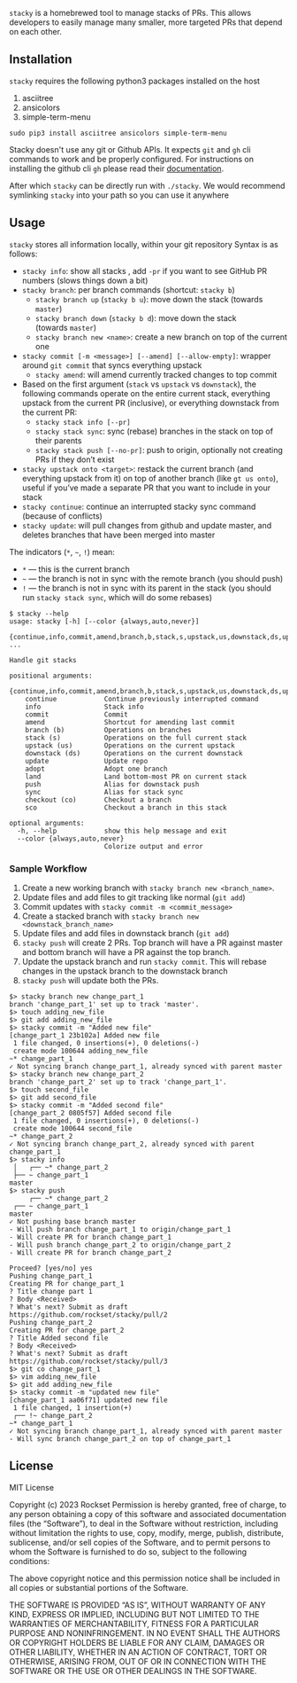 `stacky` is a homebrewed tool to manage stacks of PRs. This allows developers to easily manage many smaller, more targeted PRs that depend on each other.


## Installation
`stacky` requires the following python3 packages installed on the host 
1. asciitree
2. ansicolors
3. simple-term-menu
```
sudo pip3 install asciitree ansicolors simple-term-menu
```
Stacky doesn't use any git or Github APIs. It expects `git` and `gh` cli commands to work and be properly configured. For instructions on installing the github cli `gh` please read their [documentation](https://cli.github.com/manual/).

After which `stacky` can be directly run with `./stacky`. We would recommend symlinking `stacky` into your path so you can use it anywhere

## Usage
`stacky` stores all information locally, within your git repository
Syntax is as follows:
- `stacky info`: show all stacks , add `-pr` if you want to see GitHub PR numbers (slows things down a bit)
- `stacky branch`: per branch commands (shortcut: `stacky b`)
    - `stacky branch up` (`stacky b u`): move down the stack (towards `master`)
    - `stacky branch down` (`stacky b d`): move down the stack (towards `master`)
    - `stacky branch new <name>`: create a new branch on top of the current one
- `stacky commit [-m <message>] [--amend] [--allow-empty]`: wrapper around `git commit` that syncs everything upstack
    - `stacky amend`: will amend currently tracked changes to top commit
- Based on the first argument (`stack` vs `upstack` vs `downstack`), the following commands operate on the entire current stack, everything upstack from the current PR (inclusive), or everything downstack from the current PR:
    - `stacky stack info [--pr]`
    - `stacky stack sync`: sync (rebase) branches in the stack on top of their parents
    - `stacky stack push [--no-pr]`: push to origin, optionally not creating PRs if they don’t exist
- `stacky upstack onto <target>`: restack the current branch (and everything upstack from it) on top of another branch (like `gt us onto`), useful if you’ve made a separate PR that you want to include in your stack
- `stacky continue`: continue an interrupted stacky sync command (because of conflicts)
- `stacky update`: will pull changes from github and update master, and deletes branches that have been merged into master

The indicators (`*`, `~`, `!`) mean:
- `*` — this is the current branch
- `~` — the branch is not in sync with the remote branch (you should push)
- `!` — the branch is not in sync with its parent in the stack (you should run `stacky stack sync`, which will do some rebases)

```
$ stacky --help
usage: stacky [-h] [--color {always,auto,never}]
              {continue,info,commit,amend,branch,b,stack,s,upstack,us,downstack,ds,update,import,adopt,land,push,sync,checkout,co,sco} ...

Handle git stacks

positional arguments:
  {continue,info,commit,amend,branch,b,stack,s,upstack,us,downstack,ds,update,import,adopt,land,push,sync,checkout,co,sco}
    continue            Continue previously interrupted command
    info                Stack info
    commit              Commit
    amend               Shortcut for amending last commit
    branch (b)          Operations on branches
    stack (s)           Operations on the full current stack
    upstack (us)        Operations on the current upstack
    downstack (ds)      Operations on the current downstack
    update              Update repo
    adopt               Adopt one branch
    land                Land bottom-most PR on current stack
    push                Alias for downstack push
    sync                Alias for stack sync
    checkout (co)       Checkout a branch
    sco                 Checkout a branch in this stack

optional arguments:
  -h, --help            show this help message and exit
  --color {always,auto,never}
                        Colorize output and error
```

### Sample Workflow 
1. Create a new working branch with `stacky branch new <branch_name>`. 
2. Update files and add files to git tracking like normal (`git add`)
3. Commit updates with `stacky commit -m <commit_message>`
4. Create a stacked branch with `stacky branch new <downstack_branch_name>`
5. Update files and add files in downstack branch (`git add`)
6. `stacky push` will create 2 PRs. Top branch will have a PR against master and bottom branch will have a PR against the top branch.
7. Update the upstack branch and run `stacky commit`. This will rebase changes in the upstack branch to the downstack branch
8. `stacky push` will update both the PRs.

```
$> stacky branch new change_part_1
branch 'change_part_1' set up to track 'master'.
$> touch adding_new_file
$> git add adding_new_file
$> stacky commit -m "Added new file"
[change_part_1 23b102a] Added new file
 1 file changed, 0 insertions(+), 0 deletions(-)
 create mode 100644 adding_new_file
~* change_part_1
✓ Not syncing branch change_part_1, already synced with parent master
$> stacky branch new change_part_2
branch 'change_part_2' set up to track 'change_part_1'.
$> touch second_file
$> git add second_file
$> stacky commit -m "Added second file"
[change_part_2 0805f57] Added second file
 1 file changed, 0 insertions(+), 0 deletions(-)
 create mode 100644 second_file
~* change_part_2
✓ Not syncing branch change_part_2, already synced with parent change_part_1
$> stacky info
 │   ┌── ~* change_part_2
 ├── ~ change_part_1
master
$> stacky push
     ┌── ~* change_part_2
 ┌── ~ change_part_1
master
✓ Not pushing base branch master
- Will push branch change_part_1 to origin/change_part_1
- Will create PR for branch change_part_1
- Will push branch change_part_2 to origin/change_part_2
- Will create PR for branch change_part_2

Proceed? [yes/no] yes
Pushing change_part_1
Creating PR for change_part_1
? Title change part 1
? Body <Received>
? What's next? Submit as draft
https://github.com/rockset/stacky/pull/2
Pushing change_part_2
Creating PR for change_part_2
? Title Added second file
? Body <Received>
? What's next? Submit as draft
https://github.com/rockset/stacky/pull/3
$> git co change_part_1
$> vim adding_new_file
$> git add adding_new_file
$> stacky commit -m "updated new file"
[change_part_1 aa06f71] updated new file
 1 file changed, 1 insertion(+)
 ┌── !~ change_part_2
~* change_part_1
✓ Not syncing branch change_part_1, already synced with parent master
- Will sync branch change_part_2 on top of change_part_1
```

## License
MIT License

Copyright (c) 2023 Rockset
Permission is hereby granted, free of charge, to any person obtaining a copy 
of this software and associated documentation files (the “Software”), to deal 
in the Software without restriction, including without limitation the rights 
to use, copy, modify, merge, publish, distribute, sublicense, and/or sell 
copies of the Software, and to permit persons to whom the Software is 
furnished to do so, subject to the following conditions:

The above copyright notice and this permission notice shall be included in all 
copies or substantial portions of the Software.

THE SOFTWARE IS PROVIDED “AS IS”, WITHOUT WARRANTY OF ANY KIND, EXPRESS OR 
IMPLIED, INCLUDING BUT NOT LIMITED TO THE WARRANTIES OF MERCHANTABILITY, 
FITNESS FOR A PARTICULAR PURPOSE AND NONINFRINGEMENT. IN NO EVENT SHALL THE 
AUTHORS OR COPYRIGHT HOLDERS BE LIABLE FOR ANY CLAIM, DAMAGES OR OTHER 
LIABILITY, WHETHER IN AN ACTION OF CONTRACT, TORT OR OTHERWISE, ARISING FROM, 
OUT OF OR IN CONNECTION WITH THE SOFTWARE OR THE USE OR OTHER DEALINGS IN THE 
SOFTWARE.
